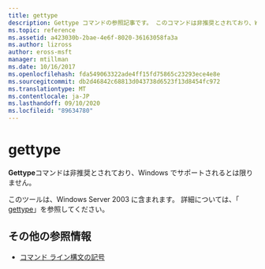 ```yaml
---
title: gettype
description: Gettype コマンドの参照記事です。 このコマンドは非推奨とされており、Windows の将来のリリースでサポートされるとは限りません。
ms.topic: reference
ms.assetid: a423030b-2bae-4e6f-8020-36163058fa3a
ms.author: lizross
author: eross-msft
manager: mtillman
ms.date: 10/16/2017
ms.openlocfilehash: fda549063322ade4ff15fd75865c23293ece4e8e
ms.sourcegitcommit: db2d46842c68813d043738d6523f13d8454fc972
ms.translationtype: MT
ms.contentlocale: ja-JP
ms.lasthandoff: 09/10/2020
ms.locfileid: "89634780"
---
```

# <a name="gettype"></a>gettype

**Gettype**コマンドは非推奨とされており、Windows でサポートされるとは限りません。

このツールは、Windows Server 2003 に含まれます。 詳細については、「 [gettype](/previous-versions/orphan-topics/ws.10/cc773104(v=ws.10))」を参照してください。

## <a name="additional-references"></a>その他の参照情報

- [コマンド ライン構文の記号](command-line-syntax-key.md)
